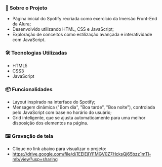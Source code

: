 ### 📂 Sobre o Projeto

* Página inicial do Spotify recriada como exercício da Imersão Front-End da Alura;
* Desenvolvido utilizando HTML, CSS e JavaScript;
* Exploração de conceitos como estilização avançada e interatividade com JavaScript.

### 🛠 Tecnologias Utilizadas

* HTML5
* CSS3
* JavaScript

### 📦 Funcionalidades

* Layout inspirado na interface do Spotify;
* Mensagem dinâmica ("Bom dia", "Boa tarde", "Boa noite"), controlada pelo JavaScript com base no horário do usuário;
* Grid inteligente, que se ajusta automaticamente para uma melhor disposição dos elementos na página.

### 🖼 Gravação de tela
* Clique no link abaixo para visualizar o projeto:
* https://drive.google.com/file/d/1EEIEjIYFMGV0Z7HcksQj65bzz1mTl-mb/view?usp=sharing
